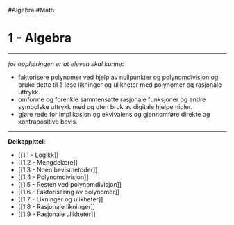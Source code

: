 #Algebra #Math 

1 - Algebra
========

------------------

*for opplæringen er at eleven skal kunne*:
- faktorisere polynomer ved hjelp av nullpunkter og polynomdivisjon og bruke dette til å løse likninger og ulikheter med polynomer og rasjonale uttrykk.
- omforme og forenkle sammensatte rasjonale funksjoner og andre symbolske uttrykk med og uten bruk av digitale hjelpemidler.
- gjøre rede for implikasjon og ekvivalens og gjennomføre direkte og kontrapositive bevis.

------------------

**Delkappittel**:
- [[1.1 - Logikk]]
- [[1.2 - Mengdelære]]
- [[1.3 - Noen bevismetoder]]
- [[1.4 - Polynomdivisjon]]
- [[1.5 - Resten ved polynomdivisjon]]
- [[1.6 - Faktorisering av polynomer]]
- [[1.7 - Likninger og ulikheter]]
- [[1.8 - Rasjonale likninger]]
- [[1.9 - Rasjonale ulikheter]]